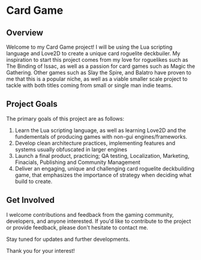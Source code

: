 # Card Game

## Overview

Welcome to my Card Game project! I will be using the Lua scripting language and Love2D to create a unique card roguelite deckbuiler. My inspiration to start this project comes from my love for roguelikes such as The Binding of Issac, as well as a passion for card games such as Magic the Gathering. Other games such as Slay the Spire, and Balatro have proven to me that this is a popular niche, as well as a viable smaller scale project to tackle with both titles coming from small or single man indie teams.


## Project Goals

The primary goals of this project are as follows:
1. Learn the Lua scripting language, as well as learning Love2D and the fundementals of producing games with non-gui engines/frameworks.
2. Develop clean architecture practices, implementing features and systems usually obfuscated in larger engines
3. Launch a final product, practicing; QA testing, Localization, Marketing, Finacials, Publishing and Community Management
4. Deliver an engaging, unique and challenging card roguelite deckbuilding game, that emphasizes the importance of strategy when deciding what build to create.


## Get Involved

I welcome contributions and feedback from the gaming community, developers, and anyone interested. If you'd like to contribute to the project or provide feedback, please don't hesitate to contact me.

Stay tuned for updates and further developments.

Thank you for your interest!
